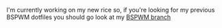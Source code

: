 I'm currently working on my new rice so, if you're looking for my previous BSPWM dotfiles you should go look at my [BSPWM branch](https://github.com/SwiftyChicken/dotfiles/tree/BSPWM)

